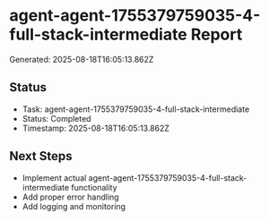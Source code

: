 # agent-agent-1755379759035-4-full-stack-intermediate Report

Generated: 2025-08-18T16:05:13.862Z

## Status
- Task: agent-agent-1755379759035-4-full-stack-intermediate
- Status: Completed
- Timestamp: 2025-08-18T16:05:13.862Z

## Next Steps
- Implement actual agent-agent-1755379759035-4-full-stack-intermediate functionality
- Add proper error handling
- Add logging and monitoring
